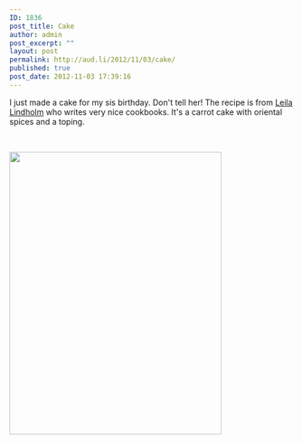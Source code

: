 ```yaml
---
ID: 1836
post_title: Cake
author: admin
post_excerpt: ""
layout: post
permalink: http://aud.li/2012/11/03/cake/
published: true
post_date: 2012-11-03 17:39:16
---
```

I just made a cake for my sis birthday. Don't tell her! The recipe is from <a href="http://www.leila.se/">Leila Lindholm</a> who writes very nice cookbooks. It's a carrot cake with oriental spices and a toping.

&nbsp;

<a href="http://aud.li/2012/11/03/cake/foto-03-11-12-16-26-31-3/" rel="attachment wp-att-1839"><img class="alignnone size-medium wp-image-1839" title="Foto-03.11.12-16-26-31" src="http://aud.li/wp-content/uploads/2012/11/Foto-03.11.12-16-26-312-375x500.jpg" alt="" width="375" height="500" /></a>

&nbsp;

&nbsp;

&nbsp;